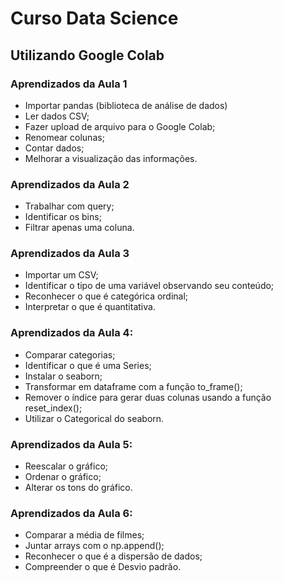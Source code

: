 # Curso Data Science
## Utilizando Google Colab

### Aprendizados da Aula 1
- Importar pandas (biblioteca de análise de dados)
- Ler dados CSV;
- Fazer upload de arquivo para o Google Colab;
- Renomear colunas;
- Contar dados;
- Melhorar a visualização das informações.

### Aprendizados da Aula 2
- Trabalhar com query;
- Identificar os bins;
- Filtrar apenas uma coluna.

### Aprendizados da Aula 3
- Importar um CSV;
- Identificar o tipo de uma variável observando seu conteúdo;
- Reconhecer o que é categórica ordinal;
- Interpretar o que é quantitativa.

### Aprendizados da Aula 4:
- Comparar categorias;
- Identificar o que é uma Series;
- Instalar o seaborn;
- Transformar em dataframe com a função to_frame();
- Remover o índice para gerar duas colunas usando a função reset_index();
- Utilizar o Categorical do seaborn.

### Aprendizados da Aula 5:
- Reescalar o gráfico;
- Ordenar o gráfico;
- Alterar os tons do gráfico.

### Aprendizados da Aula 6:
- Comparar a média de filmes;
- Juntar arrays com o np.append();
- Reconhecer o que é a dispersão de dados;
- Compreender o que é Desvio padrão.